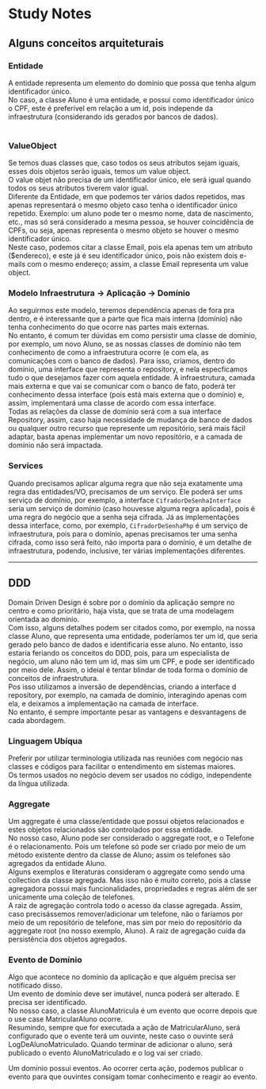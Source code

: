 # Study Notes

## Alguns conceitos arquiteturais

### Entidade
A entidade representa um elemento do domínio que possa que tenha algum identificador único.<br>
No caso, a classe Aluno é uma entidade, e possui como identificador único o CPF, este é preferível em relação
a um id, pois independe da infraestrutura (considerando ids gerados por bancos de dados).<br>
<br>

### ValueObject
Se temos duas classes que, caso todos os seus atributos sejam iguais, esses dois objetos serão iguais, temos um
value object.<br>
O value objet não precisa de um identificador único, ele será igual quando todos os seus atributos tiverem valor igual.<br>
Diferente da Entidade, em que podemos ter vários dados repetidos, mas apenas representará o mesmo objeto caso tenha o
identificador único repetido. Exemplo: um aluno pode ter o mesmo nome, data de nascimento, etc., mas só será considerado
a mesma pessoa, se houver coincidência de CPFs, ou seja, apenas representa o mesmo objeto se houver o mesmo
identificador único.<br>
Neste caso, podemos citar a classe Email, pois ela apenas tem um atributo ($endereco), e este já é seu identificador
único, pois não existem dois e-mails com o mesmo endereço; assim, a classe Email representa um value object.
<br>

### Modelo Infraestrutura -> Aplicação -> Domínio
Ao seguirmos este modelo, teremos dependência apenas de fora pra dentro, e é interessante
que a parte que fica mais interna (domínio) não tenha conhecimento do que ocorre nas partes
mais externas.<br>
No entanto, é comum ter dúvidas em como persistir uma classe de domínio, por exemplo, um novo Aluno,
se as nossas classes de domínio não tem conhecimento de como a infraestrutura ocorre (e com ela, as comunicações
com o banco de dados). Para isso, criamos, dentro do domínio, uma interface que representa o repository, e nela
especficamos tudo o que desejamos fazer com aquela entidade. A infraestrutura, camada mais externa e que vai se 
comunicar com o banco de fato, poderá ter conhecimento dessa interface (pois está mais externa que o domínio)
e, assim, implementará uma classe de acordo com essa interface.<br>
Todas as relações da classe de domínio será com a sua interface Repository, assim, caso haja
necessidade de mudança de banco de dados ou qualquer outro recurso que represente um repositório,
será mais fácil adaptar, basta apenas implementar um novo repositório, e a camada de domínio não
será impactada.
<br>

### Services
Quando precisamos aplicar alguma regra que não seja exatamente uma regra das entidades/VO, precisamos
de um serviço. Ele poderá ser ums serviço de domínio, por exemplo, a interface `CifradorDeSenhaInterface`
seria um serviço de domínio (caso houvesse alguma regra aplicada), pois é uma regra do negócio que a senha seja cifrada. Já as implementações
dessa interface, como, por exemplo, `CifradorDeSenhaPhp` é um serviço de infraestrutura, pois
para o domínio, apenas precisamos ter uma senha cifrada, como isso será feito, não importa para
o domínio, é um detalhe de infraestrutura, podendo, inclusive, ter várias implementações diferentes.
<br>

---

## DDD

Domain Driven Design é sobre por o domínio da aplicação sempre no centro e como prioritário,
haja vista, que se trata de uma modelagem orientada ao domínio.<br>
Com isso, alguns detalhes podem ser citados como, por exemplo, na nossa classe Aluno, que
representa uma entidade, poderíamos ter um id, que seria gerado pelo banco de dados e
identificaria esse aluno. No entanto, isso estaria feriando os conceitos do DDD, pois,
para um especialista de negócio, um aluno não tem um id, mas sim um CPF, e pode ser 
identificado por meio dele. Assim, o ideial é tentar blindar de toda forma o domínio de
conceitos de infraestrutura.<br>
Pos isso utilizamos a inversão de dependências, criando a interface d repository, por exemplo,
na camada de domínio, interagindo apenas com ela, e deixamos a implementação na camada
de interface.<br>
No entanto, é sempre importante pesar as vantagens e desvantagens de cada abordagem.
<br>

### Linguagem Ubíqua
Preferir por utilizar terminologia utilizada nas reuniões com negócio nas classes e códigos
para facilitar o entendimento em sistemas maiores.<br>
Os termos usados no negócio devem ser usados no código, independente da língua utilizada.
<br>

### Aggregate
Um aggregate é uma classe/entidade que possui objetos relacionados e estes objetos relacionados
são controlados por essa entidade.<br>
No nosso caso, Aluno pode ser considerado o aggregate root, e o Telefone é o relacionamento.
Pois um telefone só pode ser criado por meio de um método existente dentro da classe de Aluno;
assim os telefones são agregados da entidade Aluno.<br>
Alguns exemplos e literaturas consideram o aggregate como sendo uma collection da classe agregada.
Mas isso não é muito correto, pois a classe agregadora possui mais funcionalidades, propriedades
e regras além de ser unicamente uma coleção de telefones.
<br>
A raiz de agregação controla todo o acesso da classe agregada. Assim, caso precisássemos
remover/adicionar um telefone, não o faríamos por meio de um repositório de telefone,
mas sim por meio do repositório da aggregate root (no nosso exemplo, Aluno). A raiz de agregação
cuida da persistência dos objetos agregados.
<br>

### Evento de Domínio
Algo que acontece no domínio da aplicação e que alguém precisa ser notificado disso.<br>
Um evento de domínio deve ser imutável, nunca poderá ser alterado. E precisa ser identificado.<br>
No nosso caso, a classe AlunoMatricula é um evento que ocorre depois que o use case 
MatricularAluno ocorre.<br>
Resumindo, sempre que for executada a ação de MatricularAluno, será configurado que o evente terá
um ouvinte, neste caso o ouvinte será LogDeAlunoMatriculado. Quando terminar de adicionar o aluno,
será publicado o evento AlunoMatriculado e o log vai ser criado.
<br>

Um domínio possui eventos. Ao ocorrer certa ação, podemos publicar o evento para que ouvintes
consigam tomar conhecimento e reagir ao evento.
<br>
